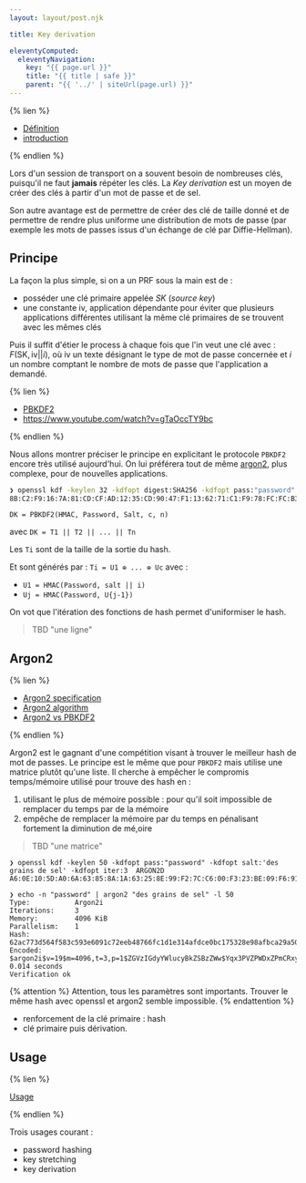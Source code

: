 ```yaml
---
layout: layout/post.njk

title: Key derivation

eleventyComputed:
  eleventyNavigation:
    key: "{{ page.url }}"
    title: "{{ title | safe }}"
    parent: "{{ '../' | siteUrl(page.url) }}"
---
```


{% lien %}

- [Définition](https://en.wikipedia.org/wiki/Key_derivation_function)
- [introduction](https://blog.boot.dev/cryptography/key-derivation-functions/)

{% endlien %}

Lors d'un session de transport on a souvent besoin de nombreuses clés, puisqu'il ne faut **jamais** répéter les clés. La _Key derivation_ est un moyen de créer des clés à partir d'un mot de passe et de sel.

Son autre avantage est de permettre de créer des clé de taille donné et de permettre de rendre plus uniforme une distribution de mots de passe (par exemple les mots de passes issus d'un échange de clé par Diffie-Hellman).

## Principe

La façon la plus simple, si on a un PRF sous la main est de :

- posséder une clé primaire appelée $SK$ (_source key_)
- une constante $\text{iv}$, application dépendante pour éviter que plusieurs applications différentes utilisant la même clé primaires de se trouvent avec les mêmes clés

Puis il suffit d'étier le process à chaque fois que l'in veut une clé avec : $F(\text{SK}, \text{iv} || i)$, où $\text{iv}$ un texte désignant le type de mot de passe concernée et $i$ un nombre comptant le nombre de mots de passe que l'application a demandé.

{% lien %}

- [PBKDF2](https://en.wikipedia.org/wiki/PBKDF2)
- <https://www.youtube.com/watch?v=gTaOccTY9bc>

{% endlien %}

Nous allons montrer préciser le principe en explicitant le protocole `PBKDF2` encore très utilisé aujourd'hui. On lui préférera tout de même [argon2](https://en.wikipedia.org/wiki/Argon2), plus complexe, pour de nouvelles applications.

```sh
❯ openssl kdf -keylen 32 -kdfopt digest:SHA256 -kdfopt pass:"password" -kdfopt salt:"" -kdfopt iter:2 PBKDF2
8B:C2:F9:16:7A:81:CD:CF:AD:12:35:CD:90:47:F1:13:62:71:C1:F9:78:FC:FC:B3:5E:22:DB:EA:FA:46:34:F6
```

`DK = PBKDF2(HMAC, Password, Salt, c, n)`

avec `DK = T1 || T2 || ... || Tn`

Les `Ti` sont de la taille de la sortie du hash.

Et sont générés par : `Ti = U1 ⊕ ... ⊕ Uc` avec :

- `U1 = HMAC(Password, salt || i)`
- `Uj = HMAC(Password, U{j-1})`

On vot que l'itération des fonctions de hash permet d'uniformiser le hash.

> TBD "une ligne"

## Argon2

{% lien %}

- [Argon2 specification](https://www.password-hashing.net/argon2-specs.pdf)
- [Argon2 algorithm](https://www.youtube.com/watch?v=Sc3aHMCc4h0)
- [Argon2 vs PBKDF2](https://mojoauth.com/compare-hashing-algorithms/argon2-vs-pbkdf2/)

{% endlien %}

Argon2 est le gagnant d'une compétition visant à trouver le meilleur hash de mot de passes. Le principe est le même que pour `PBKDF2` mais utilise une matrice plutôt qu'une liste. Il cherche à empêcher le compromis temps/mémoire utilisé pour trouve des hash en :

1. utilisant le plus de mémoire possible : pour qu'il soit impossible de remplacer du temps par de la mémoire
2. empêche de remplacer la mémoire par du temps en pénalisant fortement la diminution de mé,oire

> TBD "une matrice"

```shell
❯ openssl kdf -keylen 50 -kdfopt pass:"password" -kdfopt salt:'des grains de sel' -kdfopt iter:3  ARGON2D
A6:0E:10:5D:A0:6A:63:85:8A:1A:63:25:8E:99:F2:7C:C6:00:F3:23:BE:09:F6:91:62:E5:FD:B6:5F:DA:CF:C0
```

```shell
❯ echo -n "password" | argon2 "des grains de sel" -l 50
Type:           Argon2i
Iterations:     3
Memory:         4096 KiB
Parallelism:    1
Hash:           62ac773d564f583c593e6091c72eeb48766fc1d1e314afdce0bc175328e98afbca29a5078035152cdac35d2720d9cc6cb4e3
Encoded:        $argon2i$v=19$m=4096,t=3,p=1$ZGVzIGdyYWlucyBkZSBzZWw$Yqx3PVZPWDxZPmCRxy7rSHZvwdHjFK/c4LwXUyjpivvKKaUHgDUVLNrDXScg2cxstOM
0.014 seconds
Verification ok

```

{% attention %}
Attention, tous les paramètres sont importants. Trouver le même hash avec openssl et argon2 semble impossible.
{% endattention %}

- renforcement de la clé primaire : hash
- clé primaire puis dérivation.

## Usage

{% lien %}

[Usage](https://blog.trailofbits.com/2025/01/28/best-practices-for-key-derivation/)

{% endlien %}

Trois usages courant :

- password hashing
- key stretching
- key derivation
